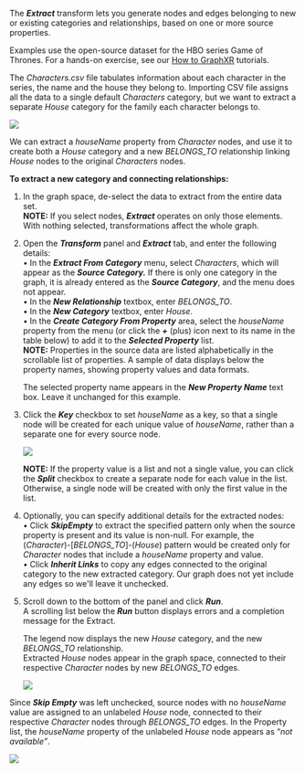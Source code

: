 The _**Extract**_ transform lets you generate nodes and edges belonging to new or existing categories and relationships, based on one or more source properties.

Examples use the open-source dataset for the HBO series Game of Thrones. For a hands-on exercise, see our [How to GraphXR](https://helpcenter.kineviz.com/learning-center/HC/how-to-graphxr) tutorials.

The _Characters.csv_ file tabulates information about each character in the series, the name and the house they belong to. Importing CSV file assigns all the data to a single default _Characters_ category, but we want to extract a separate _House_ category for the family each character belongs to.

![](/06_02_01_ExtractCSV720.png)

We can extract a _houseName_ property from _Character_ nodes, and use it to create both a _House_ category and a new _BELONGS\_TO_ relationship linking _House_ nodes to the original _Characters_ nodes.

**To extract a new category and connecting relationships:**

1.  In the graph space, de-select the data to extract from the entire data set.  
    **NOTE:** If you select nodes, _**Extract**_ operates on only those elements. With nothing selected, transformations affect the whole graph.
    
2.  Open the _**Transform**_ panel and _**Extract**_ tab, and enter the following details:  
    • In the _**Extract From Category**_ menu, select _Characters_, which will appear as the _**Source Category.**_ If there is only one category in the graph, it is already entered as the _**Source Category**_, and the menu does not appear.  
    • In the _**New Relationship**_ textbox, enter _BELONGS\_TO_.  
    • In the _**New Category**_ textbox, enter _House_.  
    • In the _**Create Category From Property**_ area, select the _houseName_ property from the menu (or click the _**+**_ (plus) icon next to its name in the table below) to add it to the _**Selected Property**_ list.  
    **NOTE:** Properties in the source data are listed alphabetically in the scrollable list of properties. A sample of data displays below the property names, showing property values and data formats.
    
    The selected property name appears in the _**New Property Name**_ text box. Leave it unchanged for this example.
    
3.  Click the _**Key**_ checkbox to set _houseName_ as a key, so that a single node will be created for each unique value of _houseName_, rather than a separate one for every source node.
    
    ![](/06_02_02_Extract1320.png)
    
    **NOTE:** If the property value is a list and not a single value, you can click the _**Split**_ checkbox to create a separate node for each value in the list. Otherwise, a single node will be created with only the first value in the list.
    
4.  Optionally, you can specify additional details for the extracted nodes:  
    • Click _**SkipEmpty**_ to extract the specified pattern only when the source property is present and its value is non-null. For example, the (_Character_)-\[_BELONGS\_TO_\]-(_House_) pattern would be created only for _Character_ nodes that include a _houseName_ property and value.  
    • Click _**Inherit Links**_ to copy any edges connected to the original category to the new extracted category. Our graph does not yet include any edges so we'll leave it unchecked.
    
5.  Scroll down to the bottom of the panel and click _**Run**_.  
    A scrolling list below the _**Run**_ button displays errors and a completion message for the Extract.
    
    The legend now displays the new _House_ category, and the new _BELONGS\_TO_ relationship.  
    Extracted _House_ nodes appear in the graph space, connected to their respective _Character_ nodes by new _BELONGS\_TO_ edges.
    
    ![](/06_02_03_ExtractComplete1320.png)
    

Since _**Skip Empty**_ was left unchecked, source nodes with no _houseName_ value are assigned to an unlabeled _House_ node, connected to their respective _Character_ nodes through _BELONGS\_TO_ edges. In the Property list, the _houseName_ property of the unlabeled _House_ node appears as “_not available”_.

![](/06_02_04_ExtractNull720.png)